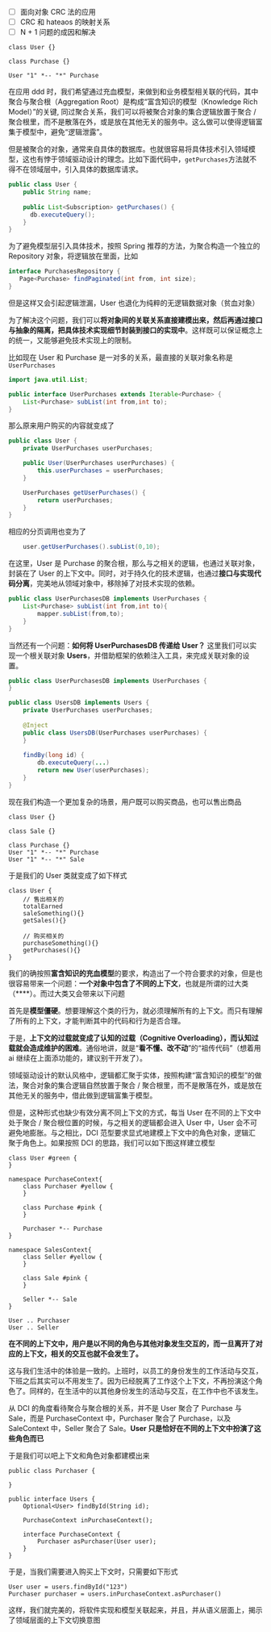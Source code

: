 
- [ ] 面向对象 CRC 法的应用
- [ ] CRC 和 hateaos 的映射关系
- [ ] N + 1 问题的成因和解决

```plantuml
class User {}

class Purchase {}

User "1" *-- "*" Purchase
```

在应用 ddd 时，我们希望通过充血模型，来做到和业务模型相关联的代码，其中聚合与聚合根（Aggregation Root）是构成“富含知识的模型（Knowledge Rich Model）”的关键,
同过聚合关系，我们可以将被聚合对象的集合逻辑放置于聚合 / 聚合根里，而不是散落在外，或是放在其他无关的服务中。这么做可以使得逻辑富集于模型中，避免“逻辑泄露”。

但是被聚合的对象，通常来自具体的数据库。也就很容易将具体技术引入领域模型，这也有悖于领域驱动设计的理念。比如下面代码中，`getPurchases`方法就不得不在领域层中，引入具体的数据库请求。

```java
public class User {
    public String name;
    
    public List<Subscription> getPurchases() {
      db.executeQuery();
    }
}
```

为了避免模型层引入具体技术，按照 Spring 推荐的方法，为聚合构造一个独立的 Repository 对象，将逻辑放在里面，比如
```java
interface PurchasesRepository {
   Page<Purchase> findPaginated(int from, int size);
}
```
但是这样又会引起逻辑泄漏，User 也退化为纯粹的无逻辑数据对象（贫血对象）

为了解决这个问题，我们可以**将对象间的关联关系直接建模出来，然后再通过接口与抽象的隔离，把具体技术实现细节封装到接口的实现中**。这样既可以保证概念上的统一，又能够避免技术实现上的限制。

比如现在 User 和 Purchase 是一对多的关系，最直接的关联对象名称是 `UserPurchases`

```java
import java.util.List;

public interface UserPurchases extends Iterable<Purchase> {
    List<Purchase> subList(int from,int to);
}
```

那么原来用户购买的内容就变成了
```java
public class User {
    private UserPurchases userPurchases;

    public User(UserPurchases userPurchases) {
        this.userPurchases = userPurchases;
    }

    UserPurchases getUserPurchases() {
        return userPurchases;
    }
}
```

相应的分页调用也变为了

```java
    user.getUserPurchases().subList(0,10);
```

在这里，User 是 Purchase 的聚合根，那么与之相关的逻辑，也通过关联对象，封装在了 User 的上下文中。同时，对于持久化的技术逻辑，也通过**接口与实现代码分离**，完美地从领域对象中，移除掉了对技术实现的依赖。

```java
public class UserPurchasesDB implements UserPurchases {
    List<Purchase> subList(int from,int to){
        mapper.subList(from,to);
    }
}
```

当然还有一个问题：**如何将 UserPurchasesDB 传递给 User？** 这里我们可以实现一个根关联对象 **Users**，并借助框架的依赖注入工具，来完成关联对象的设置。
```java
public class UserPurchasesDB implements UserPurchases {
}

public class UsersDB implements Users {
    private UserPurchases userPurchases;
    
    @Inject
    public class UsersDB(UserPurchases userPurchases) {
    }
    
    findBy(long id) {
        db.executeQuery(...)
        return new User(userPurchases);
    }
}
```

现在我们构造一个更加复杂的场景，用户既可以购买商品，也可以售出商品
```plantuml
class User {}

class Sale {}

class Purchase {}
User "1" *-- "*" Purchase
User "1" *-- "*" Sale
```
于是我们的 User 类就变成了如下样式
```plantuml
class User {
    // 售出相关的
    totalEarned
    saleSomething(){}
    getSales(){}

    // 购买相关的
    purchaseSomething(){}
    getPurchases(){}
}
```
我们的确按照**富含知识的充血模型**的要求，构造出了一个符合要求的对象，但是也很容易带来一个问题：**一个对象中包含了不同的上下文**，也就是所谓的过大类（****）。而过大类又会带来以下问题

首先是**模型僵硬**。想要理解这个类的行为，就必须理解所有的上下文。而只有理解了所有的上下文，才能判断其中的代码和行为是否合理。

于是，**上下文的过载就变成了认知的过载（Cognitive Overloading），而认知过载就会造成维护的困难**。通俗地讲，就是“**看不懂、改不动**”的“祖传代码”（想着用 ai 继续在上面添功能的，建议别干开发了）。

领域驱动设计的默认风格中，逻辑都汇聚于实体，按照构建“富含知识的模型”的做法，聚合对象的集合逻辑自然放置于聚合 / 聚合根里，而不是散落在外，或是放在其他无关的服务中，借此做到逻辑富集于模型。

但是，这种形式也缺少有效分离不同上下文的方式，每当 User 在不同的上下文中处于聚合 / 聚合根位置的时候，与之相关的逻辑都会进入 User 中，User 会不可避免地膨胀。与之相比，DCI 范型要求显式地建模上下文中的角色对象，逻辑汇聚于角色上。如果按照 DCI 的思路，我们可以如下图这样建立模型

```plantuml
class User #green {
}

namespace PurchaseContext{
    class Purchaser #yellow {
    }
    
    class Purchase #pink {
    }
    
    Purchaser *-- Purchase
}

namespace SalesContext{
    class Seller #yellow {
    }
    
    class Sale #pink {
    }
    
    Seller *-- Sale
}

User .. Purchaser
User .. Seller
```

**在不同的上下文中，用户是以不同的角色与其他对象发生交互的，而一旦离开了对应的上下文，相关的交互也就不会发生了。**

这与我们生活中的体验是一致的。上班时，以员工的身份发生的工作活动与交互，下班之后其实可以不用发生了。因为已经脱离了工作这个上下文，不再扮演这个角色了。同样的，在生活中的以其他身份发生的活动与交互，在工作中也不该发生。

从 DCI 的角度看待聚合与聚合根的关系，并不是 User 聚合了 Purchase 与 Sale，而是 PurchaseContext 中，Purchaser 聚合了 Purchase，以及 SaleContext 中，Seller 聚合了 Sale。**User 只是恰好在不同的上下文中扮演了这些角色而已**

于是我们可以吧上下文和角色对象都建模出来

```plantuml
public class Purchaser {
    
}

public interface Users {
    Optional<User> findById(String id);

    PurchaseContext inPurchaseContext();

    interface PurchaseContext {
        Purchaser asPurchaser(User user);
    }
}
```

于是，当我们需要进入购买上下文时，只需要如下形式

```plantuml
User user = users.findById("123")
Purchaser purchaser = users.inPurchaseContext.asPurchaser()
```

这样，我们就完美的，将软件实现和模型关联起来，并且，并从语义层面上，揭示了领域层面的上下文切换意图